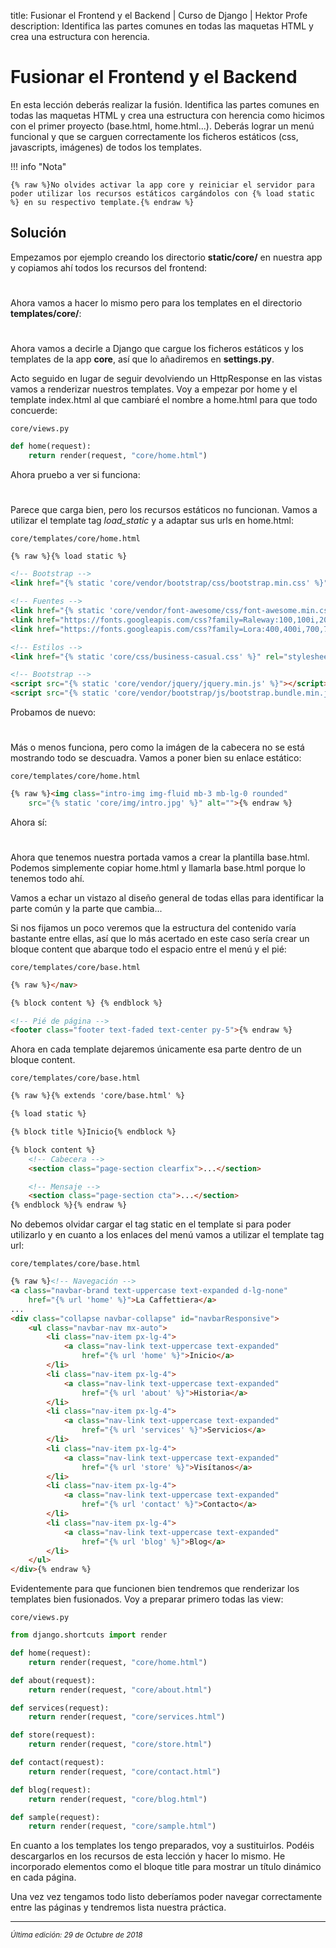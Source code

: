 title: Fusionar el Frontend y el Backend | Curso de Django | Hektor Profe
description: Identifica las partes comunes en todas las maquetas HTML y crea una estructura con herencia.

<style>
.admonition.note > .superfences-tabs > label:hover, .headerlink{ color: #018dc5 !important; }
.admonition.note { box-shadow: none; margin: 0; padding: 0; border-left: 0; border-radius: 0; font-size: 105%; }
.admonition.note label{ font-size: 91%; }
.admonition.note > .admonition-title { display: none; }
</style>

# Fusionar el Frontend y el Backend

En esta lección deberás realizar la fusión. Identifica las partes comunes en todas las maquetas HTML y crea una estructura con herencia como hicimos con el primer proyecto (base.html, home.html...). Deberás lograr un menú funcional y que se carguen correctamente los ficheros estáticos (css, javascripts, imágenes) de todos los templates.

!!! info "Nota" 

    {% raw %}No olvides activar la app core y reiniciar el servidor para poder utilizar los recursos estáticos cargándolos con {% load static %} en su respectivo template.{% endraw %}

## Solución

Empezamos por ejemplo creando los directorio **static/core/** en nuestra app y copiamos ahí todos los recursos del frontend:

<div style="text-align:center;margin-top:25px"><img class="lazy" data-src="{{cdn}}/django/webempresa/07.png" style="max-width: 300px"/></div>

Ahora vamos a hacer lo mismo pero para los templates en el directorio **templates/core/**:

<div style="text-align:center;margin-top:25px"><img class="lazy" data-src="{{cdn}}/django/webempresa/08.png" style="max-width: 335px"/></div>

Ahora vamos a decirle a Django que cargue los ficheros estáticos y los templates de la app **core**, así que lo añadiremos en **settings.py**.

Acto seguido en lugar de seguir devolviendo un HttpResponse en las vistas vamos a renderizar nuestros templates. Voy a empezar por home y el template index.html al que cambiaré el nombre a home.html para que todo concuerde:

`core/views.py`
```python 
def home(request):
    return render(request, "core/home.html")
```

Ahora pruebo a ver si funciona:

<div style="text-align:center;margin-top:25px"><img class="lazy" data-src="{{cdn}}/django/webempresa/09.png" style="max-width: 300px"/></div>

Parece que carga bien, pero los recursos estáticos no funcionan. Vamos a utilizar el template tag *load_static* y a adaptar sus urls en home.html:

`core/templates/core/home.html`
```html
{% raw %}{% load static %}

<!-- Bootstrap -->
<link href="{% static 'core/vendor/bootstrap/css/bootstrap.min.css' %}" rel="stylesheet">

<!-- Fuentes -->
<link href="{% static 'core/vendor/font-awesome/css/font-awesome.min.css' %}" rel="stylesheet" type="text/css">
<link href="https://fonts.googleapis.com/css?family=Raleway:100,100i,200,200i,300,300i,400,400i,500,500i,600,600i,700,700i,800,800i,900,900i" rel="stylesheet">
<link href="https://fonts.googleapis.com/css?family=Lora:400,400i,700,700i" rel="stylesheet">

<!-- Estilos -->
<link href="{% static 'core/css/business-casual.css' %}" rel="stylesheet">

<!-- Bootstrap -->
<script src="{% static 'core/vendor/jquery/jquery.min.js' %}"></script>
<script src="{% static 'core/vendor/bootstrap/js/bootstrap.bundle.min.js' %}"></script>{% endraw %}
```


Probamos de nuevo:

<div style="text-align:center;margin-top:25px"><img class="lazy" data-src="{{cdn}}/django/webempresa/10.png"/></div>

Más o menos funciona, pero como la  imágen de la cabecera no se está mostrando todo se descuadra. Vamos a poner bien su enlace estático:

`core/templates/core/home.html`
```html
{% raw %}<img class="intro-img img-fluid mb-3 mb-lg-0 rounded" 
    src="{% static 'core/img/intro.jpg' %}" alt="">{% endraw %}
```

Ahora sí:

<div style="text-align:center;margin-top:25px"><img class="lazy" data-src="{{cdn}}/django/webempresa/11.png"/></div>

Ahora que tenemos nuestra portada vamos a crear la plantilla base.html. Podemos simplemente copiar home.html y llamarla base.html porque lo tenemos todo ahí.

Vamos a echar un vistazo al diseño general de todas ellas para identificar la parte común y la parte que cambia...

Si nos fijamos un poco veremos que la estructura del contenido varía bastante entre ellas, así que lo más acertado en este caso sería crear un bloque content que abarque todo el espacio entre el menú y el pié:

`core/templates/core/base.html`
```html
{% raw %}</nav>

{% block content %} {% endblock %}

<!-- Pié de página -->
<footer class="footer text-faded text-center py-5">{% endraw %}
```


Ahora en cada template dejaremos únicamente esa parte dentro de un bloque content.

`core/templates/core/base.html`
```html
{% raw %}{% extends 'core/base.html' %}

{% load static %}

{% block title %}Inicio{% endblock %}

{% block content %}
    <!-- Cabecera -->
    <section class="page-section clearfix">...</section>

    <!-- Mensaje -->
    <section class="page-section cta">...</section>
{% endblock %}{% endraw %}
```

No debemos olvidar cargar el tag static en el template si para poder utilizarlo y en cuanto a los enlaces del menú vamos a utilizar el template tag url:

`core/templates/core/base.html`
```html
{% raw %}<!-- Navegación -->
<a class="navbar-brand text-uppercase text-expanded d-lg-none" 
    href="{% url 'home' %}">La Caffettiera</a>
...
<div class="collapse navbar-collapse" id="navbarResponsive">
    <ul class="navbar-nav mx-auto">
        <li class="nav-item px-lg-4">
            <a class="nav-link text-uppercase text-expanded" 
                href="{% url 'home' %}">Inicio</a>
        </li>
        <li class="nav-item px-lg-4">
            <a class="nav-link text-uppercase text-expanded" 
                href="{% url 'about' %}">Historia</a>
        </li>
        <li class="nav-item px-lg-4">
            <a class="nav-link text-uppercase text-expanded" 
                href="{% url 'services' %}">Servicios</a>
        </li>
        <li class="nav-item px-lg-4">
            <a class="nav-link text-uppercase text-expanded" 
                href="{% url 'store' %}">Visítanos</a>
        </li>
        <li class="nav-item px-lg-4">
            <a class="nav-link text-uppercase text-expanded"
                href="{% url 'contact' %}">Contacto</a>
        </li>
        <li class="nav-item px-lg-4">
            <a class="nav-link text-uppercase text-expanded"
                href="{% url 'blog' %}">Blog</a>
        </li>
    </ul>
</div>{% endraw %}
```


Evidentemente para que funcionen bien tendremos que renderizar los templates bien fusionados. Voy a preparar primero todas las view:

`core/views.py`
```python
from django.shortcuts import render

def home(request):
    return render(request, "core/home.html")

def about(request):
    return render(request, "core/about.html")

def services(request):
    return render(request, "core/services.html")

def store(request):
    return render(request, "core/store.html")

def contact(request):
    return render(request, "core/contact.html")

def blog(request):
    return render(request, "core/blog.html")

def sample(request):
    return render(request, "core/sample.html")
```

En cuanto a los templates los tengo preparados, voy a sustituirlos. Podéis descargarlos en los recursos de esta lección y hacer lo mismo. He incorporado elementos como el bloque title para mostrar un título dinámico en cada página.

Una vez vez tengamos todo listo deberíamos poder navegar correctamente entre las páginas y tendremos lista nuestra práctica.

___
<small class="edited"><i>Última edición: 29 de Octubre de 2018</i></small>